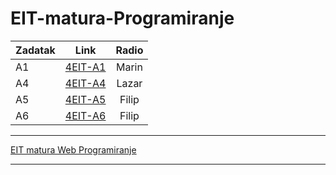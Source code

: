 # EIT-matura-Programiranje
| Zadatak        | Link       | Radio       | 
| ------------- |:-------------:|:-------------:|
| A1      | [4EIT-A1](https://github.com/mikikupus/4EIT-A1)|Marin|
| A4      | [4EIT-A4](https://github.com/mikikupus/4EIT-A4)|Lazar|
| A5      | [4EIT-A5](https://github.com/mikikupus/4EIT-A5)|Filip|
| A6      | [4EIT-A6](https://github.com/mikikupus/4EIT-A6)|Filip|

______________________________
[EIT matura Web Programiranje](https://github.com/Veljko28/EIT-Matura)
______________________________
